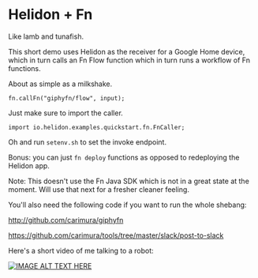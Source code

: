 # Helidon + Fn 

Like lamb and tunafish.

This short demo uses Helidon as the receiver for a Google Home device, which in turn calls an Fn Flow function which in turn runs a workflow of Fn functions.

About as simple as a milkshake.

`fn.callFn("giphyfn/flow", input);`

Just make sure to import the caller.

`import io.helidon.examples.quickstart.fn.FnCaller;`

Oh and run `setenv.sh` to set the invoke endpoint.

Bonus: you can just `fn deploy` functions as opposed to redeploying the Helidon app.

Note: This doesn't use the Fn Java SDK which is not in a great state at the moment. Will use that next for a fresher cleaner feeling.

You'll also need the following code if you want to run the whole shebang:

http://github.com/carimura/giphyfn

https://github.com/carimura/tools/tree/master/slack/post-to-slack

Here's a short video of me talking to a robot:

[![IMAGE ALT TEXT HERE](https://img.youtube.com/vi/zy0NCNVcNhQ/0.jpg)](https://www.youtube.com/watch?v=zy0NCNVcNhQ)